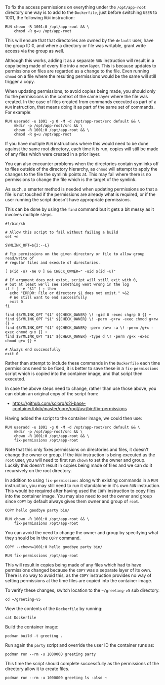 To fix the access permissions on everything under the `/opt/app-root` directory one way is to add to the `Dockerfile`, just before switching `USER` to 1001, the following `RUN` instruction:

```
RUN chown -R 1001:0 /opt/app-root && \
    chmod -R g=u /opt/app-root
```

This will ensure that that directories are owned by the `default` user, have the group ID 0, and where a directory or file was writable, grant write access via the group as well.

Although this works, adding it as a separate `RUN` instruction will result in a copy being made of every file into a new layer. This is because updates to permissions on files are regarded as a change to the file. Even running `chmod` on a file where the resulting permissions would be the same will still trigger a copy.

When updating permissions, to avoid copies being made, you should only fix the permissions in the context of the same layer where the file was created. In the case of files created from commands executed as part of a `RUN` instruction, that means doing it as part of the same set of commands. For example:

```
RUN useradd -u 1001 -g 0 -M -d /opt/app-root/src default && \
    mkdir -p /opt/app-root/src && \
    chown -R 1001:0 /opt/app-root && \
    chmod -R g=u /opt/app-root
```

If you have multiple `RUN` instructions where this would need to be done against the same root directory, each time it is run, copies will still be made of any files which were created in a prior layer.

You can also encounter problems when the directories contain symlinks off to files outside of the directory hierarchy, as `chmod` will attempt to apply the changes to the file the symlink points at. This may fail where there is no permissions to change the file which is the target of the symlink.

As such, a smarter method is needed when updating permissions so that a file is not touched if the permissions are already what is required, or if the user running the script doesn't have appropriate permissions.

This can be done by using the `find` command but it gets a bit messy as it involves multiple steps.

```
#!/bin/sh

# Allow this script to fail without failing a build
set +e

SYMLINK_OPT=${2:--L}

# Fix permissions on the given directory or file to allow group read/write of
# regular files and execute of directories.

[ $(id -u) -ne 0 ] && CHECK_OWNER=" -uid $(id -u)"

# If argument does not exist, script will still exit with 0,
# but at least we'll see something went wrong in the log
if ! [ -e "$1" ] ; then
  echo "ERROR: File or directory $1 does not exist." >&2
  # We still want to end successfully
  exit 0
fi

find $SYMLINK_OPT "$1" ${CHECK_OWNER} \! -gid 0 -exec chgrp 0 {} +
find $SYMLINK_OPT "$1" ${CHECK_OWNER} \! -perm -g+rw -exec chmod g+rw {} +
find $SYMLINK_OPT "$1" ${CHECK_OWNER} -perm /u+x -a \! -perm /g+x -exec chmod g+x {} +
find $SYMLINK_OPT "$1" ${CHECK_OWNER} -type d \! -perm /g+x -exec chmod g+x {} +

# Always end successfully
exit 0
```

Rather than attempt to include these commands in the `Dockerfile` each time permissions need to be fixed, it is better to save these in a `fix-permissions` script which is copied into the container image, and that script then executed.

In case the above steps need to change, rather than use those above, you can obtain an original copy of the script from:

* https://github.com/sclorg/s2i-base-container/blob/master/core/root/usr/bin/fix-permissions

Having added the script to the container image, we could then use:

```
RUN useradd -u 1001 -g 0 -M -d /opt/app-root/src default && \
    mkdir -p /opt/app-root/src && \
    chown -R 1001:0 /opt/app-root && \
    fix-permissions /opt/app-root
```

Note that this only fixes permissions on directories and files, it doesn't change the owner or group. If the `RUN` instruction is being executed as the `root` user, you will need to first run `chown` to set the owner and group. Luckily this doesn't result in copies being made of files and we can do it recursively on the root directory.

In addition to using `fix-permissions` along with existing commands in a `RUN` instruction, you may still need to run it standalone in it's own `RUN` instruction. This would be required after having used the `COPY` instruction to copy files into the container image. You may also need to set the owner and group since `COPY` by default always gives them owner and group of `root`.

```
COPY hello goodbye party bin/

RUN chown -R 1001:0 /opt/app-root && \
    fix-permissions /opt/app-root
```

You can avoid the need to change the owner and group by specifying what they should be in the `COPY` command.

```
COPY --chown=1001:0 hello goodbye party bin/

RUN fix-permissions /opt/app-root
```

This will result in copies being made of any files which had to have permissions changed because the `COPY` was a separate layer of its own. There is no way to avoid this, as the `COPY` instruction provides no way of setting permissions at the time files are copied into the container image.

To verify these changes, switch location to the `~/greeting-v5` sub directory.

```execute
cd ~/greeting-v5
```

View the contents of the `Dockerfile` by running:

```execute
cat Dockerfile
```

Build the container image:

```execute
podman build -t greeting .
```

Run again the `party` script and override the user ID the container runs as:

```execute
podman run --rm -u 1000000 greeting party
```

This time the script should complete successfully as the permissions of the directory allow it to create files.

```execute
podman run --rm -u 1000000 greeting ls -alsd ~
```
